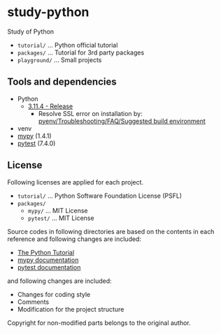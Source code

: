 # study-python

Study of Python

- `tutorial/` ... Python official tutorial
- `packages/` ... Tutorial for 3rd party packages
- `playground/` ... Small projects

## Tools and dependencies

- Python
    - [3.11.4 - Release](https://www.python.org/downloads/release/python-3114/)
        - Resolve SSL error on installation by: [pyenv/Troubleshooting/FAQ/Suggested build environment](https://github.com/pyenv/pyenv/wiki#suggested-build-environment)
- venv
- [mypy](https://github.com/python/mypy) (1.4.1)
- [pytest](https://github.com/pytest-dev/pytest) (7.4.0)

## License

Following licenses are applied for each project.

- `tutorial/` ... Python Software Foundation License (PSFL)
- `packages/`
    - `mypy/` ... MIT License
    - `pytest/` ... MIT License

Source codes in following directories are based on the contents in each reference  and following changes are included:

- [The Python Tutorial](https://docs.python.org/3/tutorial/index.html)
- [mypy documentation](https://mypy.readthedocs.io/en/stable/index.html)
- [pytest documentation](https://docs.pytest.org/en/7.4.x/index.html)

and following changes are included:

- Changes for coding style
- Comments
- Modification for the project structure

Copyright for non-modified parts belongs to the original author.
